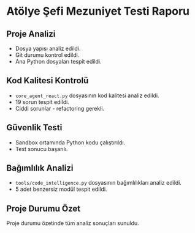 # Atölye Şefi Mezuniyet Testi Raporu

## Proje Analizi

* Dosya yapısı analiz edildi.
* Git durumu kontrol edildi.
* Ana Python dosyaları tespit edildi.

## Kod Kalitesi Kontrolü

* `core_agent_react.py` dosyasının kod kalitesi analiz edildi.
* 19 sorun tespit edildi.
* Ciddi sorunlar - refactoring gerekli.

## Güvenlik Testi

* Sandbox ortamında Python kodu çalıştırıldı.
* Test sonucu başarılı.

## Bağımlılık Analizi

* `tools/code_intelligence.py` dosyasının bağımlılıkları analiz edildi.
* 5 adet benzersiz modül tespit edildi.

## Proje Durumu Özet

Proje durumu özetinde tüm analiz sonuçları sunuldu.
